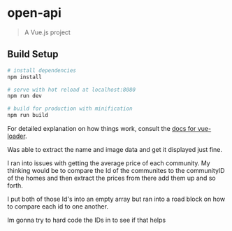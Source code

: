 # open-api

> A Vue.js project

## Build Setup

``` bash
# install dependencies
npm install

# serve with hot reload at localhost:8080
npm run dev

# build for production with minification
npm run build
```

For detailed explanation on how things work, consult the [docs for vue-loader](http://vuejs.github.io/vue-loader).

Was able to extract the name and image data and get it displayed just fine.

I ran into issues with getting the average price of each community. My thinking would be to compare the Id of the communites to the communityID of the homes and then extract the prices from there add them up and so forth.

I put both of those Id's into an empty array but ran into a road block on how to compare each id to one another.

Im gonna try to hard code the IDs in to see if that helps   
